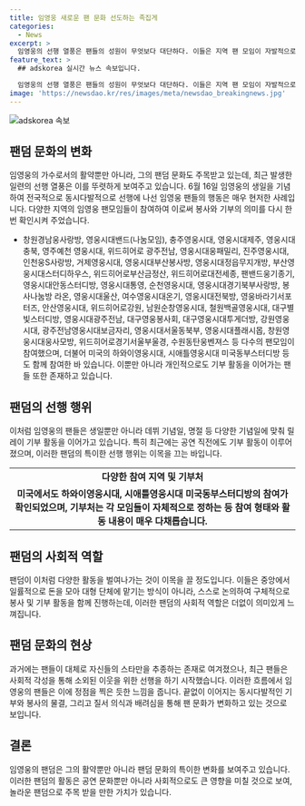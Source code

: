 ```yaml
---
title: 임영웅 새로운 팬 문화 선도하는 족집게
categories:
  - News
excerpt: >
  임영웅의 선행 열풍은 팬들의 성원이 무엇보다 대단하다. 이들은 지역 팬 모임이 자발적으로 봉사와 기부를 결집하는데, 이는 팬 문화의 진화를 보여주는 사례로 눈에 띈다. 하나의 중앙조직으로 이뤄지는 것이 아니라 지역별 모임들이 스스로 봉사 대상을 결정하고 진행하는 것도 주목할 만하다. 또한 경기장 행사에서도 임영웅의 팬들은 자리를 청소하는 등 독보적인 모범을 보였다. 무차별적인 팬덤 문화가 아닌 질서와 배려를 갖춘 팬덤은 현재의 팬 문화의 새로운 지평을 열었다.
feature_text: >
  ## adskorea 실시간 뉴스 속보입니다.

  임영웅의 선행 열풍은 팬들의 성원이 무엇보다 대단하다. 이들은 지역 팬 모임이 자발적으로 봉사와 기부를 결집하는데, 이는 팬 문화의 진화를 보여주는 사례로 눈에 띈다. 하나의 중앙조직으로 이뤄지는 것이 아니라 지역별 모임들이 스스로 봉사 대상을 결정하고 진행하는 것도 주목할 만하다. 또한 경기장 행사에서도 임영웅의 팬들은 자리를 청소하는 등 독보적인 모범을 보였다. 무차별적인 팬덤 문화가 아닌 질서와 배려를 갖춘 팬덤은 현재의 팬 문화의 새로운 지평을 열었다.
image: 'https://newsdao.kr/res/images/meta/newsdao_breakingnews.jpg'
---
```


<p><img src="https://newsdao.kr/res/images/meta/newsdao_breakingnews.jpg" alt="adskorea 속보" /></p>

<h2 data-ke-size="size26">팬덤 문화의 변화</h2>

<p data-ke-size="size16">임영웅의 가수로서의 활약뿐만 아니라, 그의 팬덤 문화도 주목받고 있는데, 최근 발생한 일련의 선행 열풍은 이를 뚜렷하게 보여주고 있습니다. 6월 16일 임영웅의 생일을 기념하여 전국적으로 동시다발적으로 선행에 나선 임영웅 팬들의 행동은 매우 현저한 사례입니다. 다양한 지역의 임영웅 팬모임들이 참여하여 이로써 봉사와 기부의 의미를 다시 한번 확인시켜 주었습니다.</p>

<ul>
  <li>창원경남웅사랑방, 영웅시대밴드(나눔모임), 충주영웅시대, 영웅시대제주, 영웅시대충북, 영주예천 영웅시대, 위드히어로 광주전남, 영웅시대웅패밀리, 진주영웅시대, 인천웅S사랑방, 거제영웅시대, 영웅시대부산봉사방, 영웅시대정읍무지개방, 부산영웅시대스터디하우스, 위드히어로부산금정산, 위드히어로대전세종, 팬밴드웅기종기, 영웅시대안동스터디방, 영웅시대통영, 순천영웅시대, 영웅시대경기북부사랑방, 봉사나눔방 라온, 영웅시대울산, 여수영웅시대온기, 영웅시대전북방, 영웅바라기서포터즈, 안산영웅시대, 위드히어로강원, 남원순창영웅시대, 철원백골영웅시대, 대구별빛스터디방, 영웅시대광주전남, 대구영웅봉사회, 대구영웅시대투게더방, 강원영웅시대, 광주전남영웅시대보금자리, 영웅시대서울동북부, 영웅시대플래시몹, 창원영웅시대웅사모방, 위드히어로경기서울부울경, 수원동탄웅벤져스 등 다수의 팬모임이 참여했으며, 더불어 미국의 하와이영웅시대, 시애틀영웅시대 미국동부스터디방 등도 함께 참여한 바 있습니다. 이뿐만 아니라 개인적으로도 기부 활동을 이어가는 팬들 또한 존재하고 있습니다.</li>
</ul>

<h2 data-ke-size="size26">팬덤의 선행 행위</h2>

<p data-ke-size="size16">이처럼 임영웅의 팬들은 생일뿐만 아니라 데뷔 기념일, 명절 등 다양한 기념일에 맞춰 릴레이 기부 활동을 이어가고 있습니다. 특히 최근에는 공연 직전에도 기부 활동이 이루어졌으며, 이러한 팬덤의 특이한 선행 행위는 이목을 끄는 바입니다.</p>

<table>
  <tr>
    <td style="text-align: center; height: 17px;"><b>다양한 참여 지역 및 기부처</b></td>
  </tr>
  <tr>
    <td style="text-align: center; height: 17px;"><b>미국에서도 하와이영웅시대, 시애틀영웅시대 미국동부스터디방의 참여가 확인되었으며, 기부처는 각 모임들이 자체적으로 정하는 등 참여 형태와 활동 내용이 매우 다채롭습니다.</b></td>
  </tr>
</table>

<h2 data-ke-size="size26">팬덤의 사회적 역할</h2>

<p data-ke-size="size16">팬덤이 이처럼 다양한 활동을 벌여나가는 것이 이목을 끌 정도입니다. 이들은 중앙에서 일률적으로 돈을 모아 대형 단체에 맡기는 방식이 아니라, 스스로 논의하여 구체적으로 봉사 및 기부 활동을 함께 진행하는데, 이러한 팬덤의 사회적 역할은 더없이 의미있게 느껴집니다.</p>

<h2 data-ke-size="size26">팬덤 문화의 현상</h2>

<p data-ke-size="size16">과거에는 팬들이 대체로 자신들의 스타만을 추종하는 존재로 여겨졌으나, 최근 팬들은 사회적 각성을 통해 소외된 이웃을 위한 선행을 하기 시작했습니다. 이러한 흐름에서 임영웅의 팬들은 이에 정점을 찍은 듯한 느낌을 줍니다. 끝없이 이어지는 동시다발적인 기부와 봉사의 물결, 그리고 질서 의식과 배려심을 통해 팬 문화가 변화하고 있는 것으로 보입니다.</p>

<h2 data-ke-size="size26">결론</h2>

<p data-ke-size="size16">임영웅의 팬덤은 그의 활약뿐만 아니라 팬덤 문화의 특이한 변화를 보여주고 있습니다. 이러한 팬덤의 활동은 공연 문화뿐만 아니라 사회적으로도 큰 영향을 미칠 것으로 보여, 놀라운 팬덤으로 주목 받을 만한 가치가 있습니다.</p>

